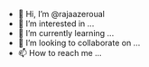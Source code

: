 - 👋 Hi, I’m @rajaazeroual
- 👀 I’m interested in ...
- 🌱 I’m currently learning ...
- 💞️ I’m looking to collaborate on ...
- 📫 How to reach me ...

<!---
rajaazeroual/rajaazeroual is a ✨ special ✨ repository because its `README.md` (this file) appears on your GitHub profile.
You can click the Preview link to take a look at your changes.
--->
